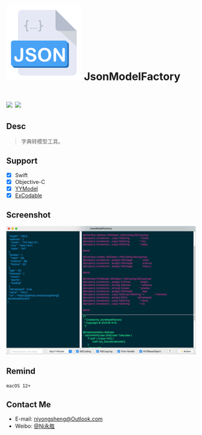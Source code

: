 ![(logo)](./logo.png)
JsonModelFactory
===
[![](https://img.shields.io/badge/platform-Mac-orange.svg)](https://developer.apple.com/mac/)
[![](https://img.shields.io/badge/license-MIT-blue.svg)](https://github.com/niyongsheng/JsonModelFactory/blob/master/LICENSE)
===

## Desc
> 字典转模型工具。

## Support
- [x] Swift
- [x] Objective-C
- [x] [YYModel](https://github.com/ibireme/YYModel)
- [x] [ExCodable](https://github.com/iwill/ExCodable)

## Screenshot
![image](./mac.jpg)

## Remind
`macOS 12+ `

## Contact Me
* E-mail: niyongsheng@Outlook.com
* Weibo: [@Ni永胜](https://weibo.com/u/7317805089)
